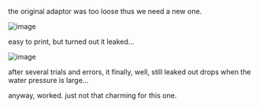 the original adaptor was too loose thus we need a new one. 

![image](https://github.com/user-attachments/assets/30598dfa-b2fd-441d-bc1b-c28da8400c90)

easy to print, but turned out it leaked...

![image](https://github.com/user-attachments/assets/b1552d8f-3995-4f8a-b226-3e9169254e4c)

after several trials and errors, it finally, well, still leaked out drops when the water pressure is large... 

anyway, worked. just not that charming for this one. 
